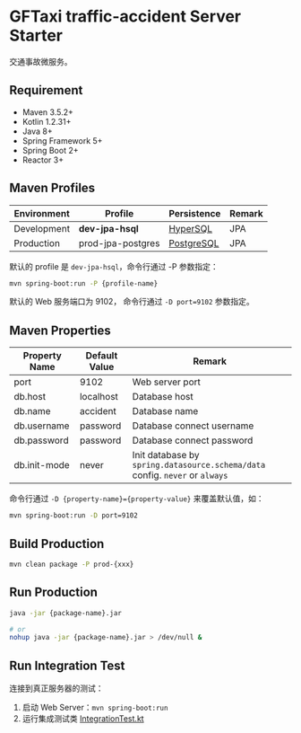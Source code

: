 #  GFTaxi traffic-accident Server Starter

交通事故微服务。

## Requirement

- Maven 3.5.2+
- Kotlin 1.2.31+
- Java 8+
- Spring Framework 5+
- Spring Boot 2+
- Reactor 3+

## Maven Profiles

Environment | Profile           | Persistence  | Remark
------------|-------------------|--------------|--------
Development | **dev-jpa-hsql**  | [HyperSQL]   | JPA
Production  | prod-jpa-postgres | [PostgreSQL] | JPA

默认的 profile 是 `dev-jpa-hsql`，命令行通过 -P 参数指定：

```bash
mvn spring-boot:run -P {profile-name}
```

默认的 Web 服务端口为 9102， 命令行通过 `-D port=9102` 参数指定。

## Maven Properties

Property Name | Default Value | Remark
--------------|---------------|--------
port          | 9102          | Web server port
db.host       | localhost     | Database host
db.name       | accident      | Database name
db.username   | password      | Database connect username
db.password   | password      | Database connect password
db.init-mode  | never         | Init database by `spring.datasource.schema/data` config. `never` or `always`

命令行通过 `-D {property-name}={property-value}` 来覆盖默认值，如：

```bash
mvn spring-boot:run -D port=9102
```

## Build Production

```bash
mvn clean package -P prod-{xxx}
```

## Run Production

```bash
java -jar {package-name}.jar

# or
nohup java -jar {package-name}.jar > /dev/null &
```

## Run Integration Test

连接到真正服务器的测试：

1. 启动 Web Server：`mvn spring-boot:run`
2. 运行集成测试类 [IntegrationTest.kt]


[Embedded MongoDB]: https://github.com/flapdoodle-oss/de.flapdoodle.embed.mongo#embedded-mongodb
[MongoDB]: https://www.mongodb.com
[HyperSQL]: http://hsqldb.org
[PostgreSQL]: https://www.postgresql.org
[IntegrationTest.kt]: https://gitee.com/gftaxi/gftaxi-traffic-accident/blob/master/gftaxi-traffic-accident-starter/src/test/kotlin/cn/gftaxi/traffic/accident/starter/IntegrationTest.kt